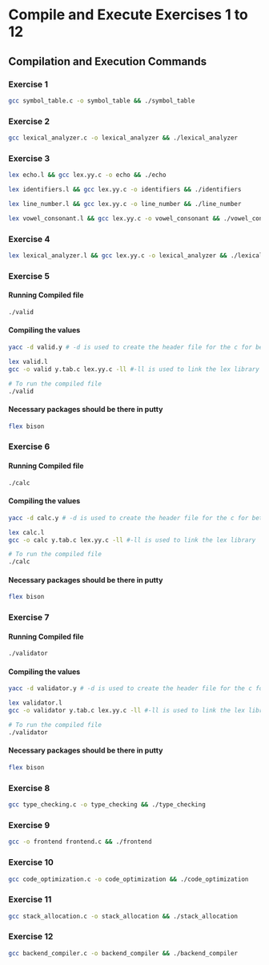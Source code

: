 # Compile and Execute Exercises 1 to 12

## Compilation and Execution Commands

### Exercise 1

```bash
gcc symbol_table.c -o symbol_table && ./symbol_table
```

### Exercise 2

```bash
gcc lexical_analyzer.c -o lexical_analyzer && ./lexical_analyzer
```

### Exercise 3

```bash
lex echo.l && gcc lex.yy.c -o echo && ./echo
```

```bash
lex identifiers.l && gcc lex.yy.c -o identifiers && ./identifiers
```

```bash
lex line_number.l && gcc lex.yy.c -o line_number && ./line_number
```

```bash
lex vowel_consonant.l && gcc lex.yy.c -o vowel_consonant && ./vowel_consonant
```

### Exercise 4

```bash
lex lexical_analyzer.l && gcc lex.yy.c -o lexical_analyzer && ./lexical_analyzer
```

### Exercise 5


#### Running Compiled file
```bash
./valid
```


#### Compiling the values

```bash
yacc -d valid.y # -d is used to create the header file for the c for better linking and usage.

lex valid.l
gcc -o valid y.tab.c lex.yy.c -ll #-ll is used to link the lex library

# To run the compiled file 
./valid
```

#### Necessary packages should be there in putty 

```bash
flex bison 
```

### Exercise 6


#### Running Compiled file
```bash
./calc
```


#### Compiling the values

```bash
yacc -d calc.y # -d is used to create the header file for the c for better linking and usage.

lex calc.l
gcc -o calc y.tab.c lex.yy.c -ll #-ll is used to link the lex library

# To run the compiled file 
./calc
```

#### Necessary packages should be there in putty 

```bash
flex bison 
```

### Exercise 7


#### Running Compiled file
```bash
./validator
```


#### Compiling the values

```bash
yacc -d validator.y # -d is used to create the header file for the c for better linking and usage.

lex validator.l
gcc -o validator y.tab.c lex.yy.c -ll #-ll is used to link the lex library

# To run the compiled file 
./validator
```

#### Necessary packages should be there in putty 

```bash
flex bison 
```

### Exercise 8

```bash
gcc type_checking.c -o type_checking && ./type_checking
```

### Exercise 9

```bash
gcc -o frontend frontend.c && ./frontend
```

### Exercise 10

```bash
gcc code_optimization.c -o code_optimization && ./code_optimization
```

### Exercise 11

```bash
gcc stack_allocation.c -o stack_allocation && ./stack_allocation
```

### Exercise 12

```bash
gcc backend_compiler.c -o backend_compiler && ./backend_compiler
```
